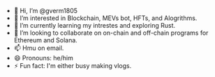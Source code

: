 - 👋 Hi, I’m @gverm1805
- 👀 I’m interested in Blockchain, MEVs bot, HFTs, and Alogrithms.
- 🌱 I’m currently learning my intrestes and exploring Rust.
- 💞️ I’m looking to collaborate on on-chain and off-chain programs for Ethereum and Solana.
- 📫 Hmu on email.
- 😄 Pronouns: he/him
- ⚡ Fun fact: I'm either busy making vlogs.

<!---
gverm1805/gverm1805 is a ✨ special ✨ repository because its `README.md` (this file) appears on your GitHub profile.
You can click the Preview link to take a look at your changes.
--->
